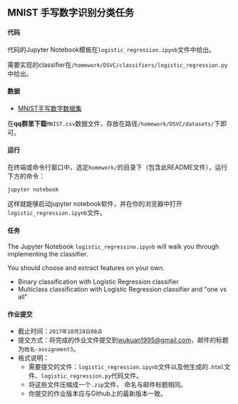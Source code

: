 ## MNIST 手写数字识别分类任务

#### 代码

代码的Jupyter Notebook模板在`logistic_regression.ipynb`文件中给出。

需要实现的classifier在`/homework/DSVC/classifiers/logistic_regression.py`中给出。

#### 数据

- [MNIST手写数字数据集](http://yann.lecun.com/exdb/mnist/)

在**qq群里下载**`MNIST.csv`数据文件，存放在路径`/homework/DSVC/datasets/`下即可。

#### 运行

在终端或命令行窗口中，选定`homework/`的目录下（包含此README文件），运行下方的命令：

`jupyter notebook `

这样就能够启动jupyter notebook软件，并在你的浏览器中打开`logistic_regression.ipynb`文件。

#### 任务

The Jupyter Notebook `logistic_regressino.ipynb` will walk you through implementing the classifier.

 You should choose and extract features on your own.

- Binary classification with Logistic Regression classifier
- Multiclass classification with Logistic Regression classifier and "one vs all"

#### 作业提交

- 截止时间：`2017年10月28日08点`
- 提交方式：将完成的作业文件提交到[wukuan1995@gmail.com](mailto:wukuan1995@gmail.com)，邮件的标题为`姓名-assignment3`。
- 格式说明：
  - 需要提交的文件：`logistic_regression.ipynb`文件以及他生成的`.html`文件、`logistic_regression.py`代码文件。
  - 将这些文件压缩成一个`.zip`文件， 命名与邮件标题相同。
  - 你提交的作业版本应与Github上的最新版本一致。